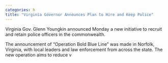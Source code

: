 ```yaml
---
categories: h
title: "Virginia Governor Announces Plan to Hire and Keep Police"
---
```


Virginia Gov. Glenn Youngkin announced Monday a new initiative to recruit and retain police officers in the commonwealth.



The announcement of “Operation Bold Blue Line” was made in Norfolk, Virginia, with local leaders and law enforcement from across the state. The new operation aims to reduce v